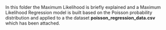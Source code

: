 In this folder the Maximum Likelihood is briefly explained and a Maximum Likelihood Regression model is built based on the Poisson probability distribution and applied to a the dataset **poisson_regression_data.csv** which has been attached.

